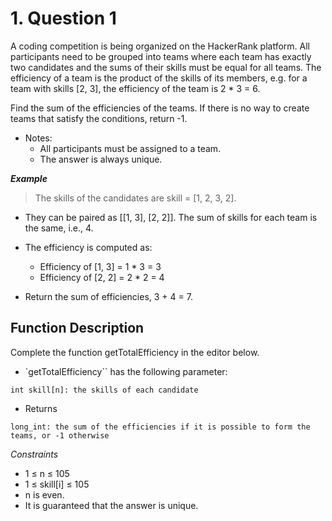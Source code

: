 # 1. Question 1
A coding competition is being organized on the HackerRank platform. All participants need to be grouped into teams where each team has exactly two candidates and the sums of their skills must be equal for all teams. The efficiency of a team is the product of the skills of its members, e.g. for a team with skills [2, 3], the efficiency of the team is 2 * 3 = 6.

Find the sum of the efficiencies of the teams. If there is no way to create teams that satisfy the conditions, return -1.


* Notes:
    * All participants must be assigned to a team.
    * The answer is always unique.
 

***Example***

> The skills of the candidates are skill = [1, 2, 3, 2].
* They can be paired as [[1, 3], [2, 2]]. The sum of skills for each team is the same, i.e., 4.
* The efficiency is computed as:
    * Efficiency of [1, 3] = 1 * 3 = 3
    * Efficiency of [2, 2] = 2 * 2 = 4

* Return the sum of efficiencies, 3 + 4 = 7.

## Function Description

Complete the function getTotalEfficiency in the editor below.

* `getTotalEfficiency`` has the following parameter:
```
int skill[n]: the skills of each candidate
```
* Returns
```
long_int: the sum of the efficiencies if it is possible to form the teams, or -1 otherwise
```
*Constraints*
* 1 ≤ n ≤ 105
* 1 ≤ skill[i] ≤ 105
* n is even.
* It is guaranteed that the answer is unique.

